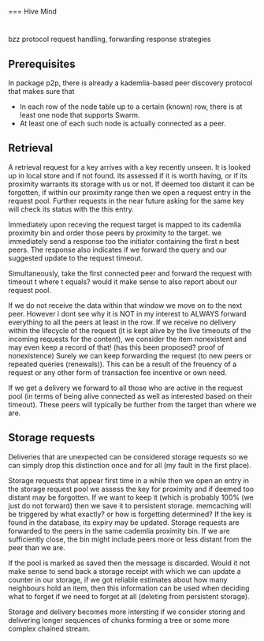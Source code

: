 === Hive Mind 

# 
bzz protocol request handling, forwarding response strategies 

## Prerequisites

In package p2p, there is already a kademlia-based peer discovery protocol that makes sure that
* In each row of the node table up to a certain (known) row, there is at least one node that supports Swarm.
* At least one of each such node is actually connected as a peer.

## Retrieval 

A retrieval request for a key arrives with a key recently unseen.
It is looked up in local store and if not found. its assessed if it is worth having, or
if its proximity warrants its storage with us or not. If deemed too distant it can be forgotten, if within our proximity range then we open a request entry in the request pool. Further requests in the near future asking for the same key will check its status with the this entry.

Immediately upon receving the request target is mapped to its cademlia proximity bin and order those peers by proximity to the target. we immediately send a response too the initiator containing the first n best peers. The response also indicates if we forward the query and our suggested update to the request timeout.

Simultaneously, take the first connected peer and forward the request with timeout t where t equals?
would it make sense to also report about our request pool.

If we do not receive the data within that window we move on to the next peer.
However i dont see why it is NOT in my interest to ALWAYS forward everything to all the peers at least in the row.
If we receive no delivery within the lifecycle of the request (it is kept alive by the live timeouts of the incoming requests for the content), we consider the item nonexistent and may even keep a record of that! (has this been proposed? proof of nonexistence)
Surely we can keep forwarding the request (to new peers or repeated queries (renewals)). This can be a result of the freuency of a request or any other form of transaction fee incentive or own need.

If we get a delivery we forward to all those who are active in the request pool (in terms of being alive connected as well as interested based on their  timeout). These peers will typically be further from the target than where we are.


## Storage requests
Deliveries that are unexpected can be considered storage requests so we can simply drop this distinction once and for all (my fault in the first place).

Storage requests that appear first time in a while then we open an entry in the storage request pool we assess the key for proximity and if deemed too distant may be forgotten. If we want to keep it (which is probably 100% (we just do not forward) then we save it to persistent storage. memcaching will be triggered by what exactly? or how is forgetting determined? If the key is found in the database, its expiry may be updated.
Storage requests are forwarded to the peers in the same cademlia proximity bin. If we are sufficiently close, the bin might include peers more or less distant from the peer than we are.

If the pool is marked as saved then the message is discarded. Would it not make sense to send back a storage receipt with which we can update a counter in our storage, if we got reliable estimates about how many neighbours hold an item, then this information can be used when deciding what to forget if we need to forget at all (deleting from persistent storage).

Storage and delivery becomes more intersting if we consider storing and delivering longer sequences of chunks forming a tree or some more complex chained stream.




